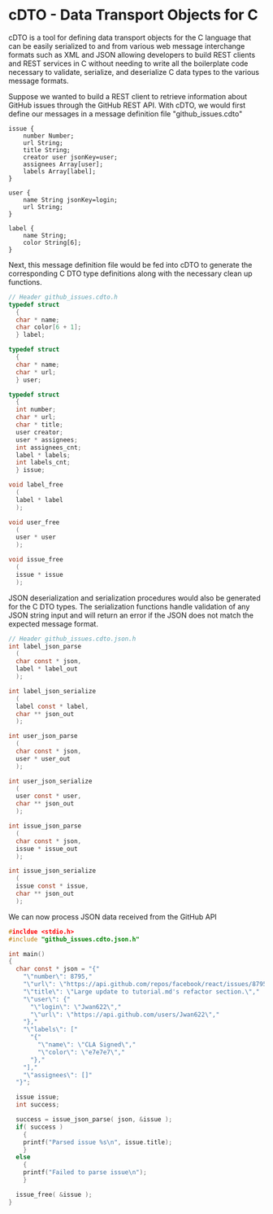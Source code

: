 # cDTO - Data Transport Objects for C

cDTO is a tool for defining data transport objects for the C language that can be easily serialized to and from various web message interchange formats such as XML and JSON allowing developers to build REST clients and REST services in C without needing to write all the boilerplate code necessary to validate, serialize, and deserialize C data types to the various message formats.

Suppose we wanted to build a REST client to retrieve information about GitHub issues through the GitHub REST API. With cDTO, we would first define our messages in a message definition file "github_issues.cdto"
```
issue {
    number Number;
    url String;
    title String;
    creator user jsonKey=user;
    assignees Array[user];
    labels Array[label];
}

user {
    name String jsonKey=login;
    url String;
}

label {
    name String;
    color String[6];
}
```
Next, this message definition file would be fed into cDTO to generate the corresponding C DTO type definitions along with the necessary clean up functions.
```C
// Header github_issues.cdto.h
typedef struct
  {
  char * name;
  char color[6 + 1];
  } label;

typedef struct
  {
  char * name;
  char * url;
  } user;

typedef struct
  {
  int number;
  char * url;
  char * title;
  user creator;
  user * assignees;
  int assignees_cnt;
  label * labels;
  int labels_cnt;
  } issue;

void label_free
  (
  label * label
  );

void user_free
  (
  user * user  
  );

void issue_free
  (
  issue * issue
  );
```

JSON deserialization and serialization procedures would also be generated for the C DTO types. The serialization functions handle validation of any JSON string input and will return an error if the JSON does not match the expected message format.
```C
// Header github_issues.cdto.json.h
int label_json_parse
  (
  char const * json,
  label * label_out
  );

int label_json_serialize
  (
  label const * label,
  char ** json_out
  );

int user_json_parse
  (
  char const * json,
  user * user_out
  );

int user_json_serialize
  (
  user const * user,
  char ** json_out
  );

int issue_json_parse
  (
  char const * json,
  issue * issue_out
  );

int issue_json_serialize
  (
  issue const * issue,
  char ** json_out
  );
```
We can now process JSON data received from the GitHub API
```C
#incldue <stdio.h>
#include "github_issues.cdto.json.h"

int main()
{
  char const * json = "{"
    "\"number\": 8795,"
    "\"url\": \"https://api.github.com/repos/facebook/react/issues/8795\","
    "\"title\": \"Large update to tutorial.md's refactor section.\","
    "\"user\": {"
      "\"login\": \"Jwan622\","
      "\"url\": \"https://api.github.com/users/Jwan622\","
    "},"
    "\"labels\": ["
      "{"
        "\"name\": \"CLA Signed\","
        "\"color\": \"e7e7e7\","
      "},"
    "],"
    "\"assignees\": []"
  "}";

  issue issue;
  int success;

  success = issue_json_parse( json, &issue );
  if( success )
    {
    printf("Parsed issue %s\n", issue.title);
    }
  else
    {
    printf("Failed to parse issue\n");
    }

  issue_free( &issue );
}

```
